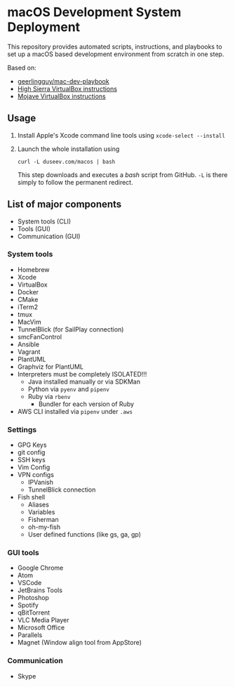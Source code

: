 # macOS Development System Deployment

This repository provides automated scripts, instructions, and playbooks to set up a macOS based development environment from scratch in one step.

Based on:
   - [geerlingguy/mac-dev-playbook](https://github.com/geerlingguy/mac-dev-playbook)
   - [High Sierra VirtualBox instructions](https://tobiwashere.de/2017/10/virtualbox-how-to-create-a-macos-high-sierra-vm-to-run-on-a-mac-host-system/)
   - [Mojave VirtualBox instructions](https://github.com/AlexanderWillner/runMacOSinVirtualBox)

## Usage

1. Install Apple's Xcode command line tools using `xcode-select --install`
2. Launch the whole installation using

   ```console
   curl -L duseev.com/macos | bash
   ```

   This step downloads and executes a *bash* script from GitHub. `-L` is there simply to follow the permanent redirect. 

## List of major components
* System tools (CLI)
* Tools (GUI)
* Communication (GUI)

### System tools
* Homebrew
* Xcode
* VirtualBox
* Docker
* CMake
* iTerm2
* tmux
* MacVim
* TunnelBlick (for SailPlay connection)
* smcFanControl
* Ansible
* Vagrant
* PlantUML
* Graphviz for PlantUML
* Interpreters must be completely ISOLATED!!!
  * Java installed manually or via SDKMan
  * Python via `pyenv` and `pipenv`
  * Ruby via `rbenv` 
    * Bundler for each version of Ruby
* AWS CLI installed via `pipenv` under `.aws`
 
### Settings
* GPG Keys
* git config
* SSH keys
* Vim Config
* VPN configs
  * IPVanish
  * TunnelBlick connection
* Fish shell
  * Aliases
  * Variables
  * Fisherman
  * oh-my-fish
  * User defined functions (like gs, ga, gp)


### GUI tools
* Google Chrome
* Atom
* VSCode
* JetBrains Tools
* Photoshop
* Spotify
* qBitTorrent
* VLC Media Player
* Microsoft Office
* Parallels
* Magnet (Window align tool from AppStore)

### Communication
* Skype 
